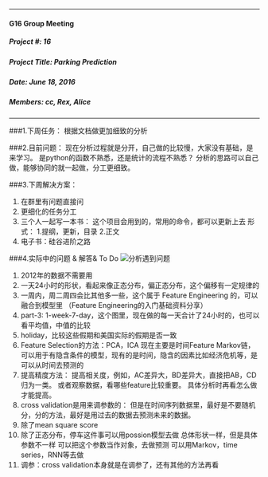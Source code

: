 
***

#### G16 Group Meeting

##### Project #: 16                         
##### Project Title: Parking Prediction

##### Date: June 18, 2016 

##### Members: cc, Rex, Alice

***

###1.下周任务：
根据文档做更加细致的分析

###2.目前问题：
现在分析过程就是分开，自己做的比较慢，大家没有基础，是来学习。
是python的函数不熟悉，还是统计的流程不熟悉？
分析的思路可以自己做，能够协同的就一起做，分工更细致。

###3.下周解决方案：
1. 在群里有问题直接问
2. 更细化的任务分工
3. 三个人一起写一本书：
这个项目会用到的，常用的命令，都可以更新上去
形式：
1.提纲，更新，目录
2.正文
4. 电子书：硅谷进阶之路

###4.实际中的问题 & 解答& To Do
![分析遇到问题](http://upload-images.jianshu.io/upload_images/1667471-2f8249379b3635c7.png?imageMogr2/auto-orient/strip%7CimageView2/2/w/1240)

1. 2012年的数据不需要用
2. 一天24小时的形状，看起来像正态分布，偏正态分布，这个偏移有一定规律的
3. 一周内，周二周四会比其他多一些，这个属于 Feature Engineering 的，可以融合到模型里 （Feature Engineering的入门基础资料分享）
4. part-3: 1-week-7-day，这个图里，现在做的每一天合计了24小时的，也可以看平均值，中值的比较
5. holiday，比较这些假期和美国实际的假期是否一致
6. Feature Selection的方法：PCA，ICA
现在主要是时间Feature
Markov链，可以用于有隐含条件的模型，现有的是时间，隐含的因素比如经济危机等，是可以从时间去预测的
7. 提高精度方法：
提高相关度，例如，AC差异大，BD差异大，直接把AB，CD归为一类。
或者观察数据，看哪些feature比较重要。
具体分析时再看怎么做才能提高。
8. cross validation是用来调参数的：
但是在时间序列数据里，最好是不要随机分，分的方法，最好是用过去的数据去预测未来的数据。
9. 除了mean square score
10. 除了正态分布，停车这件事可以用possion模型去做
总体形状一样，但是具体参数不一样
可以把这个参数当作对象，去做预测
可以用Markov，time series，RNN等去做
11. 调参：cross validation本身就是在调参了，还有其他的方法再看







